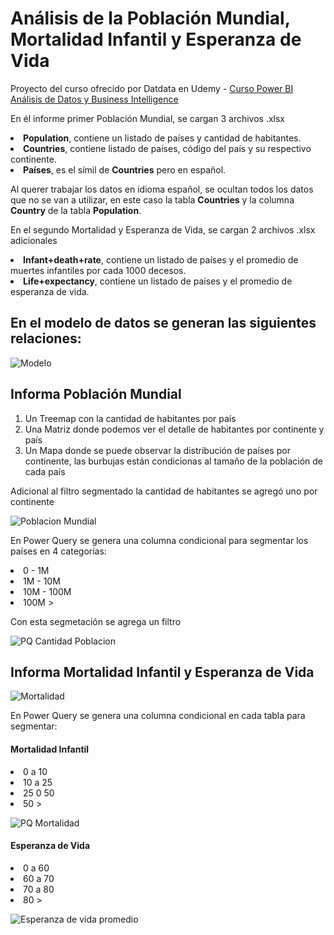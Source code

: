 # Análisis de la Población Mundial, Mortalidad Infantil y Esperanza de Vida

Proyecto del curso ofrecido por Datdata en Udemy - [Curso Power BI Análisis de Datos y Business Intelligence](https://www.udemy.com/course/power-bi-analisis-datos-business-intelligence/)

En él informe primer Población Mundial, se cargan 3 archivos .xlsx

<li><strong>Population</strong>, contiene un listado de países y cantidad de habitantes.</li>
<li><strong>Countries</strong>, contiene listado de países, código del país y su respectivo continente.</li>
<li><strong>Países</strong>, es el símil de <strong>Countries</strong> pero en español.</li>

Al querer trabajar los datos en idioma español, se ocultan todos los datos que no se van a utilizar, en este caso la tabla <strong>Countries</strong> y la columna <strong>Country</strong> de la tabla <strong>Population</strong>.

En el segundo Mortalidad y Esperanza de Vida, se cargan 2 archivos .xlsx adicionales

<li><strong>Infant+death+rate</strong>, contiene un listado de países y el promedio de muertes infantiles por cada 1000 decesos.</li>
<li><strong>Life+expectancy</strong>, contiene un listado de países y el promedio de esperanza de vida.</li>

## En el modelo de datos se generan las siguientes relaciones:

![Modelo](https://user-images.githubusercontent.com/78714438/183323234-96476e3c-1479-4464-a92a-c42ee2ff55c1.png)

## Informa Población Mundial

<ol>
<li>Un Treemap con la cantidad de habitantes por país</li>
<li>Una Matriz donde podemos ver el detalle de habitantes por continente y país</li>
<li>Un Mapa donde se puede observar la distribución de países por continente, las burbujas están condicionas al tamaño de la población de cada país </li>
</ol>

Adicional al filtro segmentado la cantidad de habitantes se agregó uno por continente

![Poblacion Mundial](https://user-images.githubusercontent.com/78714438/183322235-d212e2d8-85f7-4f64-9fc0-37b3dcd3756a.png)


En Power Query se genera una columna condicional para segmentar los países en 4 categorías:

<li>0 - 1M</li>
<li>1M - 10M</li>
<li>10M - 100M</li>
<li>100M ></li>

Con esta segmetación se agrega un filtro


![PQ Cantidad Poblacion](https://user-images.githubusercontent.com/78714438/183322924-37b7b62c-4c2e-45bc-93d7-7e98eb1ff84a.png)


## Informa Mortalidad Infantil y Esperanza de Vida

![Mortalidad](https://user-images.githubusercontent.com/78714438/183323901-c8d1445b-70a7-4f77-a55b-c5fa9c3c2e59.png)

En Power Query se genera una columna condicional en cada tabla para segmentar:

#### Mortalidad Infantil

<li>0 a 10</li>
<li>10 a 25</li>
<li>25 0 50</li>
<li>50 ></li>

![PQ Mortalidad](https://user-images.githubusercontent.com/78714438/183324096-59351366-7bb9-4727-8f09-4306672c1857.png)


#### Esperanza de Vida

<li>0 a 60</li>
<li>60 a 70</li>
<li>70 a 80</li>
<li>80 ></li>

![Esperanza de vida promedio](https://user-images.githubusercontent.com/78714438/183324178-fb946ad3-c66e-4f9d-81be-d1b5eb7fe4b0.png)
